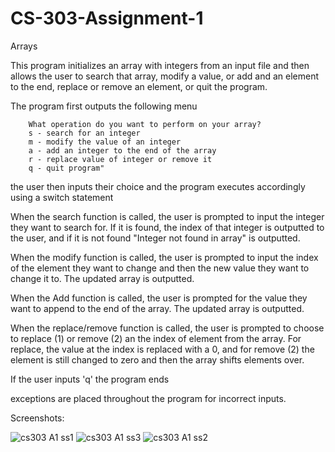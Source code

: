 # CS-303-Assignment-1
Arrays

This program initializes an array with integers from an input file and then allows the user to search that array, modify a value, or add and an element to the end, replace or remove an element, or quit the program.

The program first outputs the following menu

		What operation do you want to perform on your array?
		s - search for an integer
		m - modify the value of an integer
		a - add an integer to the end of the array
		r - replace value of integer or remove it
		q - quit program" 
   
the user then inputs their choice and the program executes accordingly using a switch statement

When the search function is called, the user is prompted to input the integer they want to search for. If it is found, the index of that integer is outputted to the user, and if it is not found "Integer not found in array" is outputted.

When the modify function is called, the user is prompted to input the index of the element they want to change and then the new value they want to change it to. The updated array is outputted.

When the Add function is called, the user is prompted for the value they want to append to the end of the array. The updated array is outputted.

When the replace/remove function is called, the user is prompted to choose to replace (1) or remove (2) an the index of element from the array. For replace, the value at the index is replaced with a 0, and for remove (2) the element is still changed to zero and then the array shifts elements over.

If the user inputs 'q' the program ends 

exceptions are placed throughout the program for incorrect inputs. 

Screenshots:

![cs303 A1 ss1](https://user-images.githubusercontent.com/98354701/217996428-dbe7ceb7-51ea-4e69-b1cc-177f417e2bdc.png)
![cs303 A1 ss3](https://user-images.githubusercontent.com/98354701/217997953-9e7561fb-1d55-495f-8761-f0e8d2102128.png)
![cs303 A1 ss2](https://user-images.githubusercontent.com/98354701/217997991-5ff27b09-b4ee-4059-978e-f767e27ab3bf.png)


